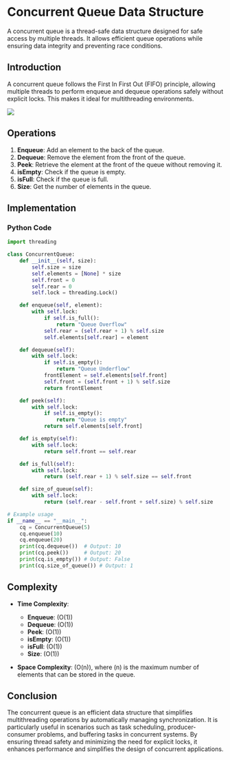 # Concurrent Queue Data Structure

A concurrent queue is a thread-safe data structure designed for safe access by multiple threads. It allows efficient queue operations while ensuring data integrity and preventing race conditions.

## Introduction

A concurrent queue follows the First In First Out (FIFO) principle, allowing multiple threads to perform enqueue and dequeue operations safely without explicit locks. This makes it ideal for multithreading environments.

![](https://encrypted-tbn0.gstatic.com/images?q=tbn:ANd9GcQWItU6BP0_HnsEQmw-ofD-LWef-uGJSoNvJQ&s)

## Operations

1. **Enqueue**: Add an element to the back of the queue.
2. **Dequeue**: Remove the element from the front of the queue.
3. **Peek**: Retrieve the element at the front of the queue without removing it.
4. **isEmpty**: Check if the queue is empty.
5. **isFull**: Check if the queue is full.
6. **Size**: Get the number of elements in the queue.

## Implementation

### Python Code

```python
import threading

class ConcurrentQueue:
    def __init__(self, size):
        self.size = size
        self.elements = [None] * size
        self.front = 0
        self.rear = 0
        self.lock = threading.Lock()

    def enqueue(self, element):
        with self.lock:
            if self.is_full():
                return "Queue Overflow"
            self.rear = (self.rear + 1) % self.size
            self.elements[self.rear] = element

    def dequeue(self):
        with self.lock:
            if self.is_empty():
                return "Queue Underflow"
            frontElement = self.elements[self.front]
            self.front = (self.front + 1) % self.size
            return frontElement

    def peek(self):
        with self.lock:
            if self.is_empty():
                return "Queue is empty"
            return self.elements[self.front]

    def is_empty(self):
        with self.lock:
            return self.front == self.rear

    def is_full(self):
        with self.lock:
            return (self.rear + 1) % self.size == self.front

    def size_of_queue(self):
        with self.lock:
            return (self.rear - self.front + self.size) % self.size

# Example usage
if __name__ == "__main__":
    cq = ConcurrentQueue(5)
    cq.enqueue(10)
    cq.enqueue(20)
    print(cq.dequeue())  # Output: 10
    print(cq.peek())     # Output: 20
    print(cq.is_empty()) # Output: False
    print(cq.size_of_queue()) # Output: 1
```

## Complexity

- **Time Complexity**:
  - **Enqueue**: \(O(1)\)
  - **Dequeue**: \(O(1)\)
  - **Peek**: \(O(1)\)
  - **isEmpty**: \(O(1)\)
  - **isFull**: \(O(1)\)
  - **Size**: \(O(1)\)

- **Space Complexity**: \(O(n)\), where \(n\) is the maximum number of elements that can be stored in the queue.

## Conclusion

The concurrent queue is an efficient data structure that simplifies multithreading operations by automatically managing synchronization. It is particularly useful in scenarios such as task scheduling, producer-consumer problems, and buffering tasks in concurrent systems. By ensuring thread safety and minimizing the need for explicit locks, it enhances performance and simplifies the design of concurrent applications.


